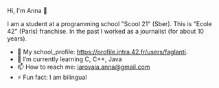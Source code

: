 Hi, I'm Anna 👋

I am a student at a programming school "Scool 21" (Sber). This is "Ecole 42" (Paris) franchise.
In the past I worked as a journalist (for about 10 years).

- 🔭 My school_profile: https://profile.intra.42.fr/users/faglanti.
- 🌱 I’m currently learning C, C++, Java
- 📫 How to reach me: iarovaia.anna@gmail.com
- ⚡ Fun fact: I am bilingual
